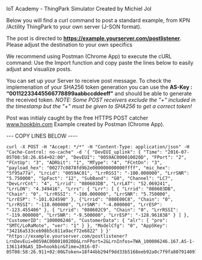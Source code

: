IoT Academy - ThingPark Simulator
Created by Michiel Jol 

Below you will find a curl command to post a standard example,
from KPN /Actility ThingPark to your own server (J-SON format).

The post is directed to **https://example.yourserver.com/postlistener**. 
Please adjust the destination to your own specifics

We recommend using Postman (Chrome App) to execute the cURL command:
Use the Import function and copy paste the lines below to easily adjust 
and visualize posts.

You can set up your Server to receive post message. To check
the implemenation of your SHA256 token generation you can use the
**AS-Key : “00112233445566778899aabbccddeeff”** and should be able to
generate the received token. 
_NOTE: Some POST receivers exclude the "+" included in the timestamp
but the "+" must be given to SHA256 to get a correct token!_

Post was initialy caught by the free HTTPS POST catcher www.hookbin.com
Example created by Postman (Chrome App). 

--- COPY LINES BELOW ----
```
curl -X POST -H "Accept: */*" -H "Content-Type: application/json" -H "Cache-Control: no-cache" -d '{ "DevEUI_uplink": { "Time": "2016-07-05T08:58:26.654+02:00", "DevEUI": "0059AC000010020D", "FPort": "2", "FCntUp": "3", "ADRbit": "1", "MType": "4", "FCntDn": "3", "payload_hex": "00277c0878fd9b2e000000000000ffff", "mic_hex": "5f95a77a", "Lrcid": "0059AC01", "LrrRSSI": "-100.000000", "LrrSNR": "5.750000", "SpFact": "12", "SubBand": "G0", "Channel": "LC7", "DevLrrCnt": "4", "Lrrid": "080603DB", "LrrLAT": "52.069241", "LrrLON": "4.349416", "Lrrs": { "Lrr": [ { "Lrrid": "080603DB", "Chain": "0", "LrrRSSI": "-100.000000", "LrrSNR": "5.750000", "LrrESP": "-101.024590" }, {"Lrrid": "080E00C8", "Chain": "0", "LrrRSSI": "-118.000000", "LrrSNR": "-4.000000", "LrrESP": "-123.455406" }, { "Lrrid": "080602C9", "Chain": "0", "LrrRSSI": "-119.000000", "LrrSNR": "-9.500000", "LrrESP": "-128.961838" } ] }, "CustomerID": "100006246", "CustomerData": { "alr": { "pro": "SMTC/LoRaMote", "ver": "1" } }, "ModelCfg": "0", "AppSKey": "34216a533ceb98b5c811a9acf72e6822" } }' "https://example.yourserver.com/postlistener?LrnDevEui=0059AC000010020D&LrnFPort=2&LrnInfos=TWA_100006246.167.AS-1-1361149&AS_ID=hookbin&Time=2016-07-05T08:58:26.911+02:00&Token=18f44bb294f9dd33b5168eeb92a0c7f9fa807914097dc9bb2ed5a789a65fad33"
```
